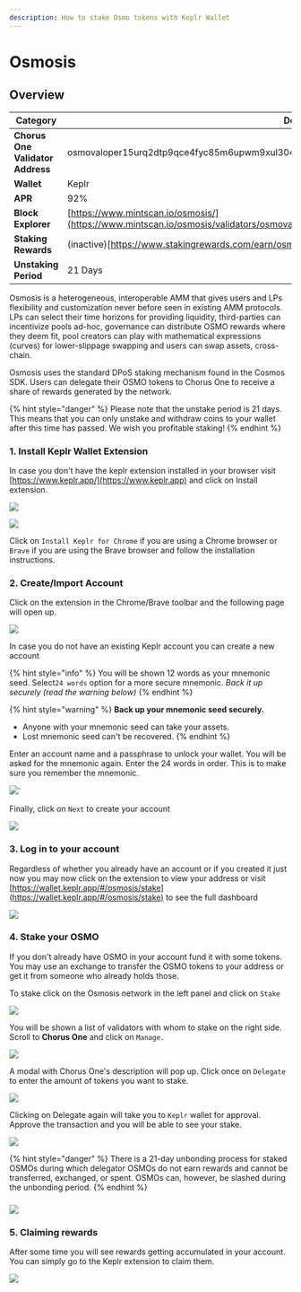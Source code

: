 ```yaml
---
description: How to stake Osmo tokens with Keplr Wallet
---
```


# Osmosis

## Overview

| Category                         | Details                                                                                                                           |
| -------------------------------- | --------------------------------------------------------------------------------------------------------------------------------- |
| **Chorus One Validator Address** | osmovaloper15urq2dtp9qce4fyc85m6upwm9xul3049wh9czc                                                                                |
| **Wallet**                       | Keplr                                                                                                                             |
| **APR**                          | 92%                                                                                                                               |
| **Block Explorer**               | [https://www.mintscan.io/osmosis/](https://www.mintscan.io/osmosis/validators/osmovaloper15urq2dtp9qce4fyc85m6upwm9xul3049wh9czc) |
| **Staking Rewards**              | (inactive)[https://www.stakingrewards.com/earn/osmosis](https://www.stakingrewards.com/earn/osmosis)                              |
| **Unstaking Period**             | 21 Days                                                                                                                           |

Osmosis is a heterogeneous, interoperable AMM that gives users and LPs flexibility and customization never before seen in existing AMM protocols. LPs can select their time horizons for providing liquidity, third-parties can incentivize pools ad-hoc, governance can distribute OSMO rewards where they deem fit, pool creators can play with mathematical expressions (curves) for lower-slippage swapping and users can swap assets, cross-chain.

Osmosis uses the standard DPoS staking mechanism found in the Cosmos SDK. Users can delegate their OSMO tokens to Chorus One to receive a share of rewards generated by the network.

{% hint style="danger" %}
Please note that the unstake period is 21 days. This means that you can only unstake and withdraw coins to your wallet after this time has passed. We wish you profitable staking!
{% endhint %}

### 1. Install Keplr Wallet Extension

In case you don't have the keplr extension installed in your browser visit [https://www.keplr.app/](https://www.keplr.app) and click on Install extension.&#x20;

![](<../.gitbook/assets/image (70) (1) (1) (1) (1) (1).png>)

![](<../.gitbook/assets/image (25).png>)

Click on `Install Keplr for Chrome` if you are using a Chrome browser or `Brave` if you are using the Brave browser and follow the installation instructions.

### 2. Create/Import Account

Click on the extension in the Chrome/Brave toolbar and the following page will open up.

![](<../.gitbook/assets/image (26).png>)

In case you do not have an existing Keplr account you can create a new account

{% hint style="info" %}
You will be shown 12 words as your mnemonic seed. Select`24 words` option for a more secure mnemonic. _Back it up securely (read the warning below)_
{% endhint %}

{% hint style="warning" %}
**Back up your mnemonic seed securely.**&#x20;

* Anyone with your mnemonic seed can take your assets.&#x20;
* Lost mnemonic seed can't be recovered.
{% endhint %}

Enter an account name and a passphrase to unlock your wallet. You will be asked for the mnemonic again. Enter the 24 words in order. This is to make sure you remember the mnemonic.

![](<../.gitbook/assets/image (50) (1) (1) (1).png>)\`

Finally, click on `Next` to create your account

![](<../.gitbook/assets/image (55) (1) (1) (1) (1).png>)

### 3. Log in to your account

Regardless of whether you already have an account or if you created it just now you may now click on the extension to view your address or visit[ ](https://wallet.keplr.app/#/kava/stake)[https://wallet.keplr.app/#/osmosis/stake](https://wallet.keplr.app/#/osmosis/stake) to see the full dashboard

![](<../.gitbook/assets/image (71) (1) (1) (1).png>)

### 4. Stake your OSMO

If you don't already have OSMO in your account fund it with some tokens. You may use an exchange to transfer the OSMO tokens to your address or get it from someone who already holds those.

To stake click on the Osmosis network in the left panel and click on `Stake`&#x20;

![](<../.gitbook/assets/image (58) (1).png>)

You will be shown a list of validators with whom to stake on the right side. Scroll to **Chorus One** and click on `Manage.`

![](<../.gitbook/assets/image (71) (1).png>)

A modal with Chorus One's description will pop up. Click once on `Delegate` to enter the amount of tokens you want to stake.&#x20;

![](<../.gitbook/assets/image (81) (1).png>)

Clicking on Delegate again will take you to `Keplr` wallet for approval. Approve the transaction and you will be able to see your stake.

![](<../.gitbook/assets/image (82) (1).png>)

{% hint style="danger" %}
There is a 21-day unbonding process for staked OSMOs during which delegator OSMOs do not earn rewards and cannot be transferred, exchanged, or spent. OSMOs can, however, be slashed during the unbonding period.
{% endhint %}

### ![](<../.gitbook/assets/image (50) (1).png>)

### 5. Claiming rewards

After some time you will see rewards getting accumulated in your account. You can simply go to the Keplr extension to claim them.

![](<../.gitbook/assets/image (67) (1).png>)
